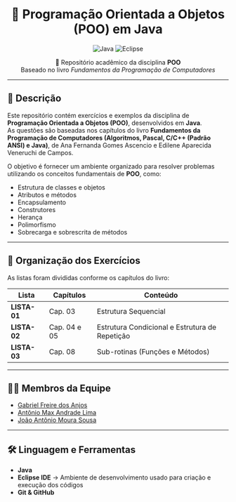 <div align="center">

# 🚀 Programação Orientada a Objetos (POO) em Java  

![Java](https://img.shields.io/badge/Java-ED8B00?style=for-the-badge&logo=openjdk&logoColor=white)
![Eclipse](https://img.shields.io/badge/Eclipse-2C2255?style=for-the-badge&logo=eclipse&logoColor=white)

📘 Repositório acadêmico da disciplina **POO**  
Baseado no livro *Fundamentos da Programação de Computadores*  

</div>

---

## 📘 Descrição  
Este repositório contém exercícios e exemplos da disciplina de **Programação Orientada a Objetos (POO)**, desenvolvidos em **Java**.  
As questões são baseadas nos capítulos do livro **Fundamentos da Programação de Computadores (Algoritmos, Pascal, C/C++ (Padrão ANSI) e Java)**, de Ana Fernanda Gomes Ascencio e Edilene Aparecida Veneruchi de Campos.  

O objetivo é fornecer um ambiente organizado para resolver problemas utilizando os conceitos fundamentais de **POO**, como:  

- Estrutura de classes e objetos  
- Atributos e métodos  
- Encapsulamento  
- Construtores  
- Herança  
- Polimorfismo  
- Sobrecarga e sobrescrita de métodos  

---

## 📂 Organização dos Exercícios  

As listas foram divididas conforme os capítulos do livro:  

| Lista | Capítulos | Conteúdo |
|-------|-----------|----------|
| **LISTA-01** | Cap. 03 | Estrutura Sequencial |
| **LISTA-02** | Cap. 04 e 05 | Estrutura Condicional e Estrutura de Repetição |
| **LISTA-03** | Cap. 08 | Sub-rotinas (Funções e Métodos) |

---

## 👩‍💻 Membros da Equipe  
- [Gabriel Freire dos Anjos](https://github.com/gabrielfr7)  
- [Antônio Max Andrade Lima](https://github.com/maxlima13)  
- [João Antônio Moura Sousa](https://github.com/SrKkxz)  

---

## 🛠️ Linguagem e Ferramentas  
- **Java**  
- **Eclipse IDE** → Ambiente de desenvolvimento usado para criação e execução dos códigos  
- **Git & GitHub**  
